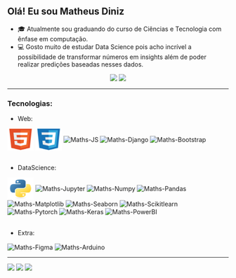 ## Olá! Eu sou Matheus Diniz


- 🎓 Atualmente sou graduando do curso de Ciências e Tecnologia com ênfase em computação.
- 💻 Gosto muito de estudar Data Science pois acho incrível a possibilidade de transformar números em insights além de poder realizar predições baseadas nesses dados.

<div align="center">
  <a href="https://github.com/DinizMaths"></a>
  <img height="180em" src="https://github-readme-stats.vercel.app/api?username=DinizMaths&show_icons=true&theme=dark&include_all_commits=true&count_private=true"/>
  <img height="180em" src="https://github-readme-stats.vercel.app/api/top-langs/?username=DinizMaths&layout=compact&langs_count=7&theme=dark"/>
</div>

---

### Tecnologias:
- Web:

<div style="display: inline_block">
  <img align="center" alt="Maths-HTML" height="50" width="60" src="https://raw.githubusercontent.com/devicons/devicon/master/icons/html5/html5-original.svg">
  <img align="center" alt="Maths-CSS" height="50" width="60" src="https://raw.githubusercontent.com/devicons/devicon/master/icons/css3/css3-original.svg">
  <img align="center" alt="Maths-JS" height="50" width="60" src="https://cdn.jsdelivr.net/gh/devicons/devicon/icons/javascript/javascript-original.svg" />
  <img align="center" alt="Maths-Django" height="50" width="60" src="https://cdn.worldvectorlogo.com/logos/django.svg" />
  <img align="center" alt="Maths-Bootstrap" height="50" width="60" src="https://cdn.worldvectorlogo.com/logos/bootstrap-5-1.svg" />
</div>
<br>

- DataScience:

<div style="display: inline_block">
  <img align="center" alt="Maths-Python" height="50" width="60" src="https://raw.githubusercontent.com/devicons/devicon/master/icons/python/python-original.svg">
  <img align="center" alt="Maths-Jupyter" height="50" width="60" src="https://cdn.jsdelivr.net/gh/devicons/devicon/icons/jupyter/jupyter-original-wordmark.svg" />
  <img align="center" alt="Maths-Numpy" height="50" width="60" src="https://cdn.jsdelivr.net/gh/devicons/devicon/icons/numpy/numpy-original-wordmark.svg" />
  <img align="center" alt="Maths-Pandas" height="50" width="60" src="https://cdn.jsdelivr.net/gh/devicons/devicon/icons/pandas/pandas-original-wordmark.svg" />
  <img align="center" alt="Maths-Matplotlib" height="50" width="50" src="https://upload.wikimedia.org/wikipedia/commons/8/84/Matplotlib_icon.svg" />
  <img align="center" alt="Maths-Seaborn" height="50" width="60" src="https://seaborn.pydata.org/_images/logo-tall-lightbg.svg" />
  <img align="center" alt="Maths-Scikitlearn" height="50" width="60" src="https://upload.wikimedia.org/wikipedia/commons/0/05/Scikit_learn_logo_small.svg" />
  <img align="center" alt="Maths-Pytorch" height="50" width="90" src="https://www.vectorlogo.zone/logos/pytorch/pytorch-ar21.svg" />
  <img align="center" alt="Maths-Keras" height="70" width="60" src="https://raw.githubusercontent.com/valohai/ml-logos/master/keras-text.svg" />
  <img align="center" alt="Maths-PowerBI" height="50" width="60" src="https://upload.wikimedia.org/wikipedia/commons/thumb/c/c9/Power_bi_logo_black.svg/512px-Power_bi_logo_black.svg.png" />
  
</div>
<br>

- Extra:

<div style="display: inline_block">
  <img align="center" alt="Maths-Figma" height="50" width="60" src="https://cdn.jsdelivr.net/gh/devicons/devicon/icons/figma/figma-original.svg" />
  <img align="center" alt="Maths-Arduino" height="50" width="60" src="https://cdn.jsdelivr.net/gh/devicons/devicon/icons/arduino/arduino-original-wordmark.svg" />
</div>

---

<div> 
  <a href = "mailto:dinizmaths@gmail.com"><img src="https://img.shields.io/badge/Gmail-D14836?style=for-the-badge&logo=gmail&logoColor=white" target="_blank"></a>
  <a href="https://www.linkedin.com/in/dinizmaths/" target="_blank"><img src="https://img.shields.io/badge/-LinkedIn-%230077B5?style=for-the-badge&logo=linkedin&logoColor=white" target="_blank"></a> 
  <a href="https://www.kaggle.com/dinizmaths" target="_blank"><img src="https://img.shields.io/badge/Kaggle-20BEFF?style=for-the-badge&logo=Kaggle&logoColor=white" target="_blank"></a>
</div>
